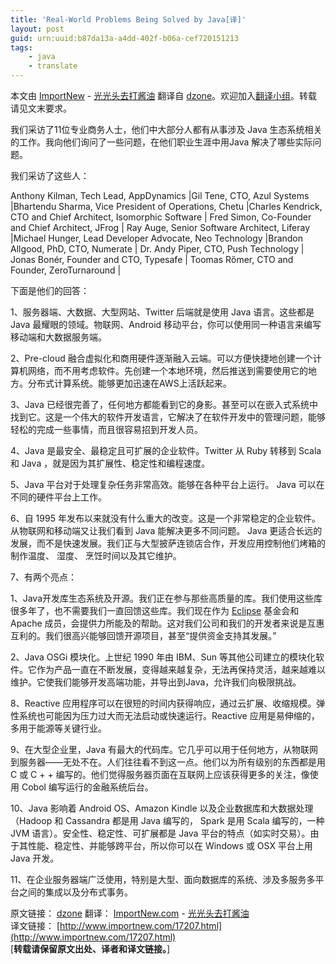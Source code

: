 ```yaml
---
title: 'Real-World Problems Being Solved by Java[译]'
layout: post
guid: urn:uuid:b87da13a-a4dd-402f-b06a-cef720151213
tags:
    - java
    - translate
---
```



本文由 [ImportNew](http://www.importnew.com) - [光光头去打酱油](http://www.importnew.com/author/zhongjianno1) 翻译自 [dzone](https://dzone.com/articles/real-world-problems-being-solved-by-java)。欢迎加入[翻译小组](http://group.jobbole.com/category/feedback/trans-team/)。转载请见文末要求。

我们采访了11位专业商务人士，他们中大部分人都有从事涉及 Java 生态系统相关的工作。我向他们询问了一些问题，在他们职业生涯中用Java 解决了哪些实际问题。

我们采访了这些人：

Anthony Kilman, Tech Lead, AppDynamics |Gil Tene, CTO, Azul Systems |Bhartendu Sharma, Vice President of Operations, Chetu |Charles Kendrick, CTO and Chief Architect, Isomorphic Software | Fred Simon, Co-Founder and Chief Architect, JFrog | Ray Auge, Senior Software Architect, Liferay |Michael Hunger, Lead Developer Advocate, Neo Technology |Brandon Allgood, PhD, CTO, Numerate | Dr. Andy Piper, CTO, Push Technology | Jonas Bonér, Founder and CTO, Typesafe | Toomas Rὅmer, CTO and Founder, ZeroTurnaround |

下面是他们的回答：

1、服务器端、大数据、大型网站、Twitter 后端就是使用 Java 语言。这些都是 Java 最耀眼的领域。物联网、Android 移动平台，你可以使用同一种语言来编写移动端和大数据服务端。

2、Pre-cloud 融合虚拟化和商用硬件逐渐融入云端。可以方便快捷地创建一个计算机网络，而不用考虑软件。先创建一个本地环境，然后推送到需要使用它的地方。分布式计算系统。能够更加迅速在AWS上活跃起来。

3、Java 已经很完善了，任何地方都能看到它的身影。甚至可以在嵌入式系统中找到它。这是一个伟大的软件开发语言，它解决了在软件开发中的管理问题，能够轻松的完成一些事情，而且很容易招到开发人员。

4、Java 是最安全、最稳定且可扩展的企业软件。Twitter 从 Ruby 转移到 Scala 和 Java ，就是因为其扩展性、稳定性和编程速度。

5、Java 平台对于处理复杂任务非常高效。能够在各种平台上运行。 Java 可以在不同的硬件平台上工作。

6、自 1995 年发布以来就没有什么重大的改变。这是一个非常稳定的企业软件。从物联网和移动端又让我们看到 Java 能解决更多不同问题。 Java 更适合长远的发展，而不是快速发展。我们正与大型披萨连锁店合作，开发应用控制他们烤箱的制作温度、 湿度、 烹饪时间以及其它维护。

7、有两个亮点：

1、Java开发库生态系统及开源。我们正在参与那些高质量的库。我们使用这些库很多年了，也不需要我们一直回馈这些库。我们现在作为 <span class="wp_keywordlink">[Eclipse](http://res.importnew.com/eclipse "Eclipse ImportNew主页")</span> 基金会和 Apache 成员，会提供力所能及的帮助。这对我们公司和我们的开发者来说是互惠互利的。我们很高兴能够回馈开源项目，甚至“提供资金支持其发展。”

2、Java OSGi 模块化。上世纪 1990 年由 IBM、Sun 等其他公司建立的模块化软件。它作为产品一直在不断发展，变得越来越复杂，无法再保持灵活，越来越难以维护。它使我们能够开发高端功能，并导出到Java，允许我们向极限挑战。

8、Reactive 应用程序可以在很短的时间内获得响应，通过云扩展、收缩规模。弹性系统也可能因为压力过大而无法启动或快速运行。Reactive 应用是易伸缩的，多用于能源等关键行业。

9、在大型企业里，Java 有最大的代码库。它几乎可以用于任何地方，从物联网到服务器——无处不在。人们往往看不到这一点。他们以为所有级别的东西都是用 C 或 C + + 编写的。他们觉得服务器页面在互联网上应该获得更多的关注，像使用 Cobol 编写运行的金融系统后台。

10、Java 影响着 Android OS、Amazon Kindle 以及企业数据库和大数据处理（Hadoop 和 Cassandra 都是用 Java 编写的， Spark 是用 Scala 编写的，一种 JVM 语言）。安全性、稳定性、可扩展都是 Java 平台的特点（如实时交易）。由于其性能、稳定性、并能够跨平台，所以你可以在 Windows 或 OSX 平台上用 Java 开发。

11、在企业服务器端广泛使用，特别是大型、面向数据库的系统、涉及多服务多平台之间的集成以及分布式事务。

原文链接： [dzone](https://dzone.com/articles/real-world-problems-being-solved-by-java) 翻译： [ImportNew.com](http://www.importnew.com) - [光光头去打酱油](http://www.importnew.com/author/zhongjianno1)  
译文链接： [http://www.importnew.com/17207.html](http://www.importnew.com/17207.html)  
[**转载请保留原文出处、译者和译文链接。**]